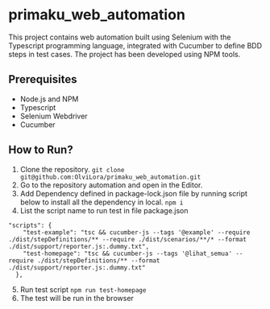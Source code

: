 # primaku_web_automation
This project contains web automation built using Selenium with the Typescript programming language, integrated with Cucumber to define BDD steps in test cases. The project has been developed using NPM tools.

## Prerequisites
- Node.js and NPM
- Typescript
- Selenium Webdriver
- Cucumber

## How to Run?
1. Clone the repository.
```git clone git@github.com:OlviLora/primaku_web_automation.git ```
2. Go to the repository automation and open in the Editor.
3. Add Dependency defined in package-lock.json file by running script below to install all the dependency in local.
```npm i```
4. List the script name to run test in file package.json
```
"scripts": {
    "test-example": "tsc && cucumber-js --tags '@example' --require ./dist/stepDefinitions/** --require ./dist/scenarios/**/* --format ./dist/support/reporter.js:.dummy.txt",
    "test-homepage": "tsc && cucumber-js --tags '@lihat_semua' --require ./dist/stepDefinitions/** --format ./dist/support/reporter.js:.dummy.txt"
  },
```
5. Run test script
```npm run test-homepage```
6. The test will be run in the browser
